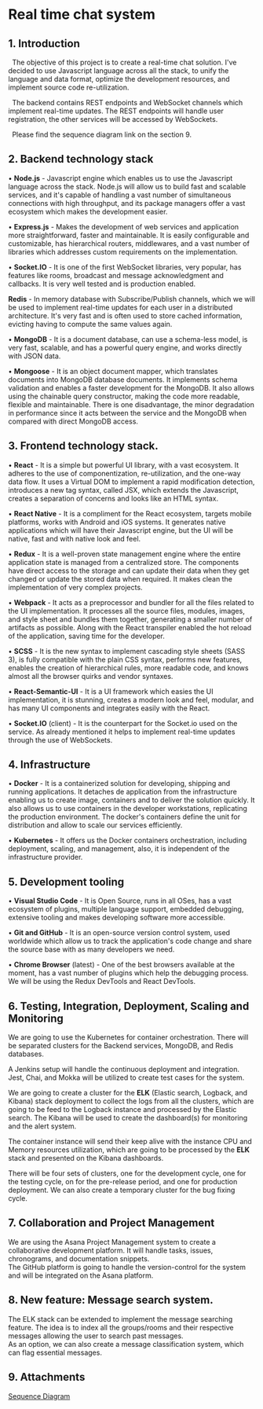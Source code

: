 # Real time chat system

## 1. Introduction

&nbsp;&nbsp;The objective of this project is to create a real-time chat solution. I've decided to use Javascript language across all the stack, to unify the language and data format, optimize the development resources, and implement source code re-utilization.

&nbsp;&nbsp;The backend contains REST endpoints and WebSocket channels which implement real-time updates. The REST endpoints will handle user registration, the other services will be accessed by WebSockets.

&nbsp;&nbsp;Please find the sequence diagram link on the section 9.

## 2. Backend technology stack

• **Node.js** - Javascript engine which enables us to use the Javascript language across the stack. Node.js will allow us to build fast and scalable services, and it's capable of handling a vast number of simultaneous connections with high throughput, and its package managers offer a vast ecosystem which makes the development easier.

• **Express.js** - Makes the development of web services and application more straightforward, faster and maintainable. It is easily configurable and customizable, has hierarchical routers, middlewares, and a vast number of libraries which addresses custom requirements on the implementation.

• **Socket.IO** - It is one of the first WebSocket libraries, very popular, has features like rooms, broadcast and message acknowledgment and callbacks. It is very well tested and is production enabled.

**Redis** - In memory database with Subscribe/Publish channels, which we will be used to implement real-time updates for each user in a distributed architecture. It's very fast and is often used to store cached information, evicting having to compute the same values again.

• **MongoDB** - It is a document database, can use a schema-less model, is very fast, scalable, and has a powerful query engine, and works directly with JSON data.

• **Mongoose** - It is an object document mapper, which translates documents into MongoDB database documents. It implements schema validation and enables a faster development for the MongoDB. It also allows using the chainable query constructor, making the code more readable, flexible and maintainable. There is one disadvantage, the minor degradation in performance since it acts between the service and the MongoDB when compared with direct MongoDB access.

## 3. Frontend technology stack.

• **React** - It is a simple but powerful UI library, with a vast ecosystem. It adheres to the use of componentization, re-utilization, and the one-way data flow. It uses a Virtual DOM to implement a rapid modification detection, introduces a new tag syntax, called JSX, which extends the Javascript, creates a separation of concerns and looks like an HTML syntax.

• **React Native** - It is a compliment for the React ecosystem, targets mobile platforms, works with Android and iOS systems. It generates native applications which will have their Javascript engine, but the UI will be native, fast and with native look and feel.

• **Redux** - It is a well-proven state management engine where the entire application state is managed from a centralized store. The components have direct access to the storage and can update their data when they get changed or update the stored data when required. It makes clean the implementation of very complex projects.

• **Webpack** - It acts as a preprocessor and bundler for all the files related to the UI implementation. It processes all the source files, modules, images, and style sheet and bundles them together, generating a smaller number of artifacts as possible. Along with the React transpiler enabled the hot reload of the application, saving time for the developer.

• **SCSS** - It is the new syntax to implement cascading style sheets (SASS 3), is fully compatible with the plain CSS syntax, performs new features, enables the creation of hierarchical rules, more readable code, and knows almost all the browser quirks and vendor syntaxes.

• **React-Semantic-UI** - It is a UI framework which easies the UI implementation, it is stunning, creates a modern look and feel, modular,  and has many UI components and integrates easily with the React.

• **Socket.IO** (client) - It is the counterpart for the Socket.io used on the service. As already mentioned it helps to implement real-time updates through the use of WebSockets.

## 4. Infrastructure

• **Docker** - It is a containerized solution for developing, shipping and running applications. It detaches de application from the infrastructure enabling us to create image, containers and to deliver the solution quickly. It also allows us to use containers in the developer workstations, replicating the production environment. The docker's containers define the unit for distribution and allow to scale our services efficiently.

• **Kubernetes** - It offers us the Docker containers orchestration, including deployment, scaling, and management, also,  it is independent of the infrastructure provider.

## 5. Development tooling

• **Visual Studio Code** - It is Open Source, runs in all OSes, has a vast ecosystem of plugins, multiple language support, embedded debugging, extensive tooling and makes developing software more accessible.

• **Git and GitHub** - It is an open-source version control system, used worldwide which allow us to track the application's code change and share the source base with as many developers we need.

• **Chrome Browser** (latest) - One of the best browsers available at the moment, has a vast number of plugins which help the debugging process. We will be using the Redux DevTools and React DevTools.

## 6.  Testing, Integration, Deployment, Scaling and Monitoring

We are going to use the Kubernetes for container orchestration. There will be separated clusters for the Backend services, MongoDB, and Redis databases.

A Jenkins setup will handle the continuous deployment and integration. Jest, Chai, and Mokka will be utilized to create test cases for the system.

We are going to create a cluster for the **ELK** (Elastic search, Logback, and Kibana) stack deployment to collect the logs from all the clusters, which are going to be feed to the Logback instance and processed by the Elastic search. The Kibana will be used to create the dashboard(s) for monitoring and the alert system.

The container instance will send their keep alive with the instance CPU and Memory resources utilization, which are going to be processed by the **ELK** stack and presented on the Kibana dashboards.

There will be four sets of clusters, one for the development cycle, one for the testing cycle, on for the pre-release period, and one for production deployment. We can also create a temporary cluster for the bug fixing cycle.

## 7. Collaboration and Project Management

We are using the Asana Project Management system to create a collaborative development platform. It will handle tasks, issues, chronograms, and documentation snippets.\
The GitHub platform is going to handle the version-control for the system and will be integrated on the Asana platform.

## 8. New feature: Message search system.

The ELK stack can be extended to implement the message searching feature. The idea is to index all the groups/rooms and their respective messages allowing the user to search past messages.\
As an option, we can also create a message classification system, which can flag essential messages.

## 9. Attachments

  [Sequence Diagram](./Sequence_diagram.pdf)











	
		
	
		
	